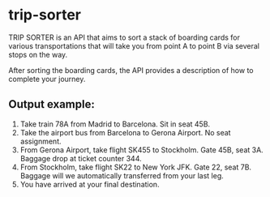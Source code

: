 trip-sorter
===========
TRIP SORTER is an API that aims to sort a stack of boarding cards for various transportations that will take you
from point A to point B via several stops on the way.

After sorting the boarding cards, the API provides a description of how to complete your journey.

## Output example:

1. Take train 78A from Madrid to Barcelona. Sit in seat 45B.
2. Take the airport bus from Barcelona to Gerona Airport. No seat assignment.
3. From Gerona Airport, take flight SK455 to Stockholm. Gate 45B, seat 3A.
Baggage drop at ticket counter 344.
4. From Stockholm, take flight SK22 to New York JFK. Gate 22, seat 7B.
Baggage will we automatically transferred from your last leg.
5. You have arrived at your final destination.
